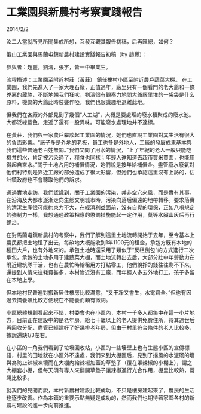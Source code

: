 # 工業園與新農村考察實踐報告
2014/2/2

汝二人當就所見所聞集成所想，互發互觀其報告初稿，后再匯總，如何？

俄山工業園與馬蘭屯鎮新農村建設實踐報告初稿（by 趙豐）：

參與者：趙豐，劉濤，張宇，皆一中畢業生。

流程描述：工業園至附近村莊（黃莊） 鎮任樓村小區至附近農戶蔬菜大棚。
在工業園，我們先進入了一家大理石廠，正值過年，廠里只有一個看門的老大爺和一條兇惡的藏獒，不斷地朝我們狂吠，劉濤很有觀察力地問大爺廠里堆的一袋袋是什么原料，機警的大爺此時裝聾作啞，我們也很識趣地退離此地。

但我們在各廠的外部見到了幾個“人工湖”，大概是要處理的廢水積聚成的廢水池。大都泛綠藍色，走近了還有一股異味。可能廢水處理地并不達標。

在黃莊，我們與一家農戶攀談起工業園的情況，她們也直說工業園對其生活有很大的負面影響。“廠子多是外地的老板，員工也多是外地人，工廠的發展成果基本與我們這些普通老百姓無關。”我們又問了用水的情況，“上了年紀的老人一般只能吃機井的水，肯定被污染過了，糧食也同樣；年輕人還知道去超市買米買面，也能用得起自來水。”關于土地占用的補償情況，她們說是按年給補償金。盡管廢水廢氣對他們村特別是靠近工廠的部分造成了很大影響，但她們也承認這里沒有上訪的，估計鎮政府也不會聽取他們的訴求。

通過實地走訪，我們認識到，關于工業園的污染，并非空穴來風，而是實有其事。在沿海及大都市逐漸走向生態文明城市時，污染向落后偏遠的地帶轉移。要求落實的清潔生產很可能約束力不大，在經濟利益面前，沒有自覺的環保，正如八項規定的強制力一樣，我想通過政策相應的懲罰措施能起一定作用，莫等水臟山灰后再行整治。

在對馬蘭屯鎮新農村的考察中，我們了解到這里土地流轉開始于去年，至今基本上農民都把土地租了出去，每畝地大概能收到1年1100元的租金，承包方既有本地的種田大戶，也有外地來的。承包土地時還采用了類似于“反租倒包”的方式進行二次承包，承包的土地多用于建蔬菜大棚，而土地流轉出去后，大部分壯中年勞動力在附近建筑隊干活，也有在農忙時給租用方打點零工，他們說掙的錢往往剩不下來，還提到人情來往耗費甚多，本村附近沒有工廠，而年輕人多去外地打工，孩子多留在本地上學。

但本地村民普遍對搬新居住樓房比較滿意，“又干凈又書生，水電齊全。”但也有因過去搞養殖比較方便現在不能養而頗有微詞。

小區總體規劃看起來不錯，村委會也在小區內，本村一千多人都集中在這一小片地方，目前正在建設中的是老年房，給七十歲以上的老人提供免費住所，待其過世后再回收分配，盡管已經建好了好幾排老年房，但由于村里符合條件的老人比較多，據說還缺1/3左右。

在小區的一角我們看到了垃圾回收站，小區的一些墻壁上也有生態小區的宣傳標語，村里的田地就在小區外不遠處，我們來到大棚區后，見到了擋風的水泥砌的墻與為防止辣椒凍壞而在大棚內給辣椒加蓋的草墊子（覆在罩辣椒的小棚上），謂之大棚套小棚，但每天須有專人來翻開草墊子讓辣椒進行光合作用，棚里比較熱，蒼蠅比較多。

就我們的見聞而說，本村新農村建設比較成功，不只是樓房建起來了，農民的生活也逐步改善。作為本鎮的重要示點無疑是成功的，然而我們也期待著家鄉各村的新農村建設的進一步向前推進。
